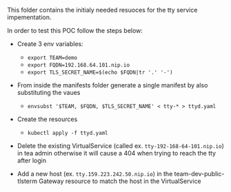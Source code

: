 
This folder contains the initialy needed resuoces for the tty service impementation.

  

In order to test this POC follow the steps below:

  

- Create 3 env variables:

  -  `export TEAM=demo`
  - `export FQDN=192.168.64.101.nip.io`
  - `export TLS_SECRET_NAME=$(echo $FQDN|tr '.' '-')` 
- From inside the manifests folder generate a single manifest by also substituting the vaues
	- `envsubst '$TEAM, $FQDN, $TLS_SECRET_NAME' < tty-* > ttyd.yaml`
- Create the resources
	- `kubectl apply -f ttyd.yaml`
- Delete the existing VirtualService (called  ex. `tty-192-168-64-101.nip.io`) in tea admin otherwise it will cause a 404  when trying to reach the tty after login
- Add a new host (ex. `tty.159.223.242.50.nip.io`) in the team-dev-public-tlsterm Gateway resource to match the host in the VirtualService